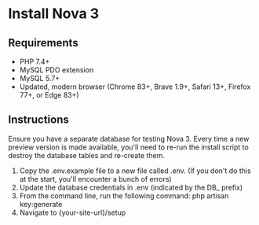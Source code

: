 # Install Nova 3

## Requirements

- PHP 7.4+
- MySQL PDO extension
- MySQL 5.7+
- Updated, modern browser (Chrome 83+, Brave 1.9+, Safari 13+, Firefox 77+, or Edge 83+)

## Instructions

Ensure you have a separate database for testing Nova 3. Every time a new preview version is made available, you'll need to re-run the install script to destroy the database tables and re-create them.

1. Copy the .env.example file to a new file called .env. (If you don't do this at the start, you'll encounter a bunch of errors)
2. Update the database credentials in .env (indicated by the DB_ prefix)
3. From the command line, run the following command: php artisan key:generate
4. Navigate to {your-site-url}/setup